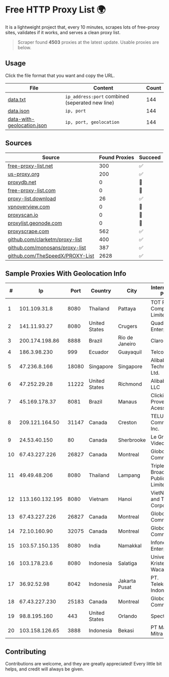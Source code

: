 
# Free HTTP Proxy List 🌍

It is a lightweight project that, every 10 minutes, scrapes lots of free-proxy sites, validates if it works, and serves a clean proxy list.


> Scraper found **4503** proxies at the latest update. Usable proxies are below.

## Usage

Click the file format that you want and copy the URL.


|File|Content|Count|
|----|-------|-----|
|[data.txt](https://raw.githubusercontent.com/themiralay/Proxy-List-World/master/data.txt)|`ip_address:port` combined (seperated new line)|144|
|[data.json](https://raw.githubusercontent.com/themiralay/Proxy-List-World/master/data.json)|`ip, port`|144|
|[data-with-geolocation.json](https://raw.githubusercontent.com/themiralay/Proxy-List-World/master/data-with-geolocation.json)|`ip, port, geolocation`|144|

## Sources

|Source|Found Proxies|Succeed|
|------|-------------|-------|
|[free-proxy-list.net](https://free-proxy-list.net)|300|✅|
|[us-proxy.org](https://www.us-proxy.org)|200|✅|
|[proxydb.net](http://proxydb.net)|0|🚫|
|[free-proxy-list.com](https://free-proxy-list.com/?page=&port=&type%5B%5D=http&type%5B%5D=https&up_time=0&search=Search)|0|🚫|
|[proxy-list.download](https://www.proxy-list.download/HTTP)|26|✅|
|[vpnoverview.com](https://vpnoverview.com/privacy/anonymous-browsing/free-proxy-servers)|0|🚫|
|[proxyscan.io](https://www.proxyscan.io)|0|🚫|
|[proxylist.geonode.com](https://proxylist.geonode.com/api/proxy-list?limit=300&page=1&sort_by=lastChecked&sort_type=desc&protocols=http,https)|0|🚫|
|[proxyscrape.com](https://api.proxyscrape.com/v2/?request=displayproxies&protocol=http&timeout=10000&country=all&ssl=all&anonymity=all)|562|✅|
|[github.com/clarketm/proxy-list](https://raw.githubusercontent.com/clarketm/proxy-list/master/proxy-list-raw.txt)|400|✅|
|[github.com/monosans/proxy-list](https://raw.githubusercontent.com/monosans/proxy-list/main/proxies/http.txt)|387|✅|
|[github.com/TheSpeedX/PROXY-List](https://raw.githubusercontent.com/TheSpeedX/PROXY-List/master/http.txt)|2628|✅|


## Sample Proxies With Geolocation Info

|#|Ip|Port|Country|City|Internet Service Provider|
|-|--|----|-------|----|-------------------------|
|1|101.109.31.8|8080|Thailand|Pattaya|TOT Public Company Limited|
|2|141.11.93.27|8080|United States|Crugers|QuadraNet Enterprises LLC|
|3|200.174.198.86|8888|Brazil|Rio de Janeiro|Claro S.A|
|4|186.3.98.230|999|Ecuador|Guayaquil|Telconet S.A|
|5|47.236.8.166|18080|Singapore|Singapore|Alibaba (US) Technology Co., Ltd.|
|6|47.252.29.28|11222|United States|Richmond|Alibaba.com LLC|
|7|45.169.178.37|8081|Brazil|Manaus|Clickip Provedores De Acesso Ltda|
|8|209.121.164.50|31147|Canada|Creston|TELUS Communications Inc.|
|9|24.53.40.150|80|Canada|Sherbrooke|Le Groupe Videotron Ltee|
|10|67.43.227.226|26827|Canada|Montreal|GloboTech Communications|
|11|49.49.48.206|8080|Thailand|Lampang|Triple T Broadband Public Company Limited|
|12|113.160.132.195|8080|Vietnam|Hanoi|VietNam Post and Telecom Corporation|
|13|67.43.227.226|26827|Canada|Montreal|GloboTech Communications|
|14|72.10.160.90|32075|Canada|Montreal|GloboTech Communications|
|15|103.57.150.135|8080|India|Namakkal|Infonet Comm Enterprises|
|16|103.178.23.6|8080|Indonesia|Salatiga|Universitas Kristen Satya Wacana|
|17|36.92.52.98|8042|Indonesia|Jakarta Pusat|PT. Telekomunikasi Indonesia|
|18|67.43.227.230|25183|Canada|Montreal|GloboTech Communications|
|19|98.8.195.160|443|United States|Orlando|Spectrum|
|20|103.158.126.65|3888|Indonesia|Bekasi|PT Maxindo Mitra Solusi|



## Contributing

Contributions are welcome, and they are greatly appreciated! Every
little bit helps, and credit will always be given.

